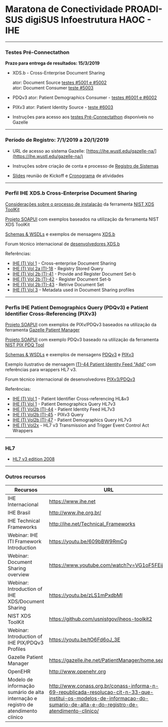# Maratona de Conectividade PROADI-SUS digiSUS Infoestrutura HAOC - IHE


-----

### Testes Pré-Connectathon

**Prazo para entrega de resultados: 15/3/2019**

- XDS.b - Cross-Enterprise Document Sharing

    ator: Document Source [testes #5001 e #5002](Technical%20Instructions/tech_inst-3.md)   
    ator: Document Consumer [teste #5003](Technical%20Instructions/tech_inst-3-1.md)  

- PDQv3 ator: Patient Demographics Consumer - [testes #6001 e #6002](Technical%20Instructions/tech_inst-4.md)

- PIXv3 ator: Patient Identity Source - [teste #6003](Technical%20Instructions/tech_inst-5.md)

- Instruções para acesso aos [testes Pré-Connectathon](Technical%20Instructions/tech_inst-6.md) disponíveis no Gazelle

-----
### Período de Registro: 7/1/2019 a 20/1/2019


- URL de acesso ao sistema Gazelle: [https://ihe.wustl.edu/gazelle-na/](https://ihe.wustl.edu/gazelle-na/)

- Instruções sobre criação de conta e processo de [Registro de Sistemas](Technical%20Instructions/tech_inst-1.md)

- [Slides](http://www.ihe.org.br/siteWP/connectathon-2019-kickoff/) reunião de Kickoff e [Cronograma](http://www.ihe.org.br/siteWP/connectathon-2019-cronograma/) de atividades

-----

### Perfil IHE XDS.b Cross-Enterprise Document Sharing  


[Considerações sobre o processo de instalação](Technical%20Instructions/tech_inst-2.md) da ferramenta [NIST XDS ToolKit](https://github.com/usnistgov/iheos-toolkit2)

[Projeto SOAPUI](./SOAPUI%20Projects/NIST%20XDS-Toolkit-Examples-soapui-project.xml) com exemplos baseados na utilização da ferramenta NIST XDS ToolKit 

[Schemas & WSDLs](./IHE%20schemas%20&%20wsdls) e exemplos de mensagens [XDS.b](./IHE%20messages%20examples/XDS.b)

Forum técnico internacional de [desenvolvedores XDS.b](https://groups.google.com/forum/#!forum/ihe-xds-implementors)

Referências:  

- [IHE ITI Vol 1](https://www.ihe.net/uploadedFiles/Documents/ITI/IHE_ITI_TF_Vol2b.pdf#page=81) - Cross-enterprise Document Sharing
- [IHE ITI Vol 2a ITI-18](https://www.ihe.net/uploadedFiles/Documents/ITI/IHE_ITI_TF_Vol2a.pdf#page=91) - Registry Stored Query
- [IHE ITI Vol 2b ITI-41](https://www.ihe.net/uploadedFiles/Documents/ITI/IHE_ITI_TF_Vol2b.pdf#page=153) - Provide and Register Document Set-b
- [IHE ITI Vol 2b ITI-42](https://www.ihe.net/uploadedFiles/Documents/ITI/IHE_ITI_TF_Vol2b.pdf#page=164) - Register Document Set-b
- [IHE ITI Vol 2b ITI-43](https://www.ihe.net/uploadedFiles/Documents/ITI/IHE_ITI_TF_Vol2b.pdf#page=175) - Retrive Document Set
- [IHE ITI Vol 3](https://www.ihe.net/uploadedFiles/Documents/ITI/IHE_ITI_TF_Vol3.pdf#page=4) - Metadata used in Document Sharing profiles

-----

### Perfis IHE Patient Demographics Query (PDQv3) e Patient Identifier Cross-Referencing (PIXv3)

[Projeto SOAPUI](./SOAPUI%20Projects/Gazelle-Patient-Manager-examples-soapui-project.xml) com exemplos de PIXv/PDQv3 baseados na utilização da ferramenta [Gazelle Patient Manager](https://gazelle.ihe.net/PatientManager/home.seam) 

[Projeto SOAPUI](./SOAPUI%20Projects/NIST-PIXPDQ-Examples-soapui-project.xml) com exemplo PDQv3 baseado na utilização da ferramenta [NIST PIX PDQ Tool](https://pixpdqtests.nist.gov/pixpdqtool/) 

[Schemas & WSDLs](./IHE%20schemas%20&%20wsdls) e exemplos de mensagens [PDQv3](./IHE%20messages%20examples/PDQV3) e [PIXv3](./IHE%20messages%20examples/PIXV3) 

Exemplo ilustrativo de mensagem [ITI-44 Patient Identity Feed "Add"](Technical%20Instructions/media/image23.png) com referências para wrappers HL7 v3.

Forum técnico internacional de desenvolvedores [PIXv3/PDQv3](https://groups.google.com/forum/#!forum/ihe_pix_pdq_testing)

Referências:

- [IHE ITI Vol 1](https://www.ihe.net/uploadedFiles/Documents/ITI/IHE_ITI_TF_Vol1.pdf#page=231) - Patient Identifier Cross-referencing HL&v3
- [IHE ITI Vol 1](https://www.ihe.net/uploadedFiles/Documents/ITI/IHE_ITI_TF_Vol1.pdf#page=236) - Patient Demographics Query HL7v3
- [IHE ITI Vol2b ITI-44](https://www.ihe.net/uploadedFiles/Documents/ITI/IHE_ITI_TF_Vol2b.pdf#page=192) - Patient Identity Feed HL7v3
- [IHE ITI Vol2b ITI-45](https://www.ihe.net/uploadedFiles/Documents/ITI/IHE_ITI_TF_Vol2b.pdf#page=217) - PIXv3 Query
- [IHE ITI Vol2b ITI-47](https://www.ihe.net/uploadedFiles/Documents/ITI/IHE_ITI_TF_Vol2b.pdf#page=245) - Patient Demographics Query HL7v3
- [IHE ITI Vol2x](https://www.ihe.net/uploadedFiles/Documents/ITI/IHE_ITI_TF_Vol2x.pdf#page=59) - HL7 v3 Transmission and Trigger Event Control Act
Wrappers

-----

### HL7

- [HL7 v3 edition 2008](./HL7v3%20Edition2008%20cd)

-----

### Outros recursos

Recursos | URL
---------|-----
IHE Internacional | https://www.ihe.net 
IHE Brasil | http://www.ihe.org.br/ 
IHE Technical Frameworks | http://ihe.net/Technical_Frameworks 
Webinar: IHE ITI Framework Introduction | https://youtu.be/609bBW9RmCg 
Webinar: Document Sharing overview | https://www.youtube.com/watch?v=VG1oF5FEijY  
Webinar: Introduction of IHE XDS/Document Sharing | https://youtu.be/zLS1mPxdbMI
NIST XDS ToolKit | https://github.com/usnistgov/iheos-toolkit2
Webinar: Introduction of IHE PIX/PDQv3 Profiles | https://youtu.be/tO6Fd6oJ_3E 
Gazelle Patient Manager | https://gazelle.ihe.net/PatientManager/home.seam
OpenEHR | http://www.openehr.org 
Modelo de informação sumário de alta internação e registro de atendimento clínico | http://www.conass.org.br/conass-informa-n-69-republicada-resolucao-cit-n-33-que-institui-os-modelos-de-informacao-do-sumario-de-alta-e-do-registro-de-atendimento-clinico/ 



